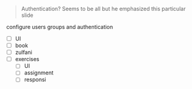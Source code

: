 > Authentication? Seems to be all but he emphasized this particular slide

configure users groups and authentication

- [ ] UI
- [ ] book
- [ ] zulfani
- [ ] exercises
	- [ ] UI
	- [ ] assignment
	- [ ] responsi